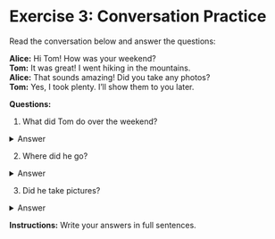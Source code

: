 # Exercise 3: Conversation Practice

Read the conversation below and answer the questions:

**Alice:** Hi Tom! How was your weekend?  
**Tom:** It was great! I went hiking in the mountains.  
**Alice:** That sounds amazing! Did you take any photos?  
**Tom:** Yes, I took plenty. I’ll show them to you later.  

**Questions:**  
1. What did Tom do over the weekend?  
<details>
<summary>Answer</summary>
**Answer:** Tom went hiking in the mountains over the weekend.
</details>

2. Where did he go?  
<details>
<summary>Answer</summary>
**Answer:** He went to the mountains.
</details>

3. Did he take pictures?  
<details>
<summary>Answer</summary>
**Answer:** Yes, he took plenty of pictures.
</details>

**Instructions:** Write your answers in full sentences.
